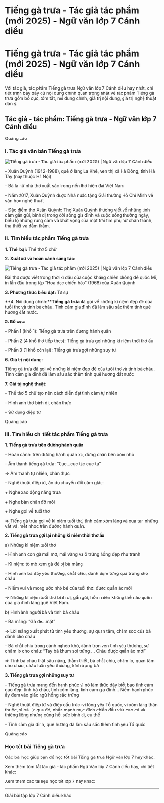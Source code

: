 # Tiếng gà trưa - Tác giả tác phẩm (mới 2025) - Ngữ văn lớp 7 Cánh diều

# Tiếng gà trưa - Tác giả tác phẩm (mới 2025) - Ngữ văn lớp 7 Cánh diều

Với tác giả, tác phẩm Tiếng gà trưa Ngữ văn lớp 7 Cánh diều hay nhất, chi tiết trình bày đầy đủ nội dung chính quan trọng nhất về tác phẩm Tiếng gà trưa gồm bố cục, tóm tắt, nội dung chính, giá trị nội dung, giá trị nghệ thuật dàn ý.

## Tác giả - tác phẩm: Tiếng gà trưa - Ngữ văn lớp 7 Cánh diều

Quảng cáo

### **I. Tác giả văn bản Tiếng gà trưa**

![Tiếng gà trưa - Tác giả tác phẩm \(mới 2025\) | Ngữ văn lớp 7 Cánh diều](https://vietjack.com/soan-van-lop-7-cd/images/tac-gia-tac-pham-tieng-ga-trua.PNG)

\- Xuân Quỳnh (1942-1988), quê ở làng La Khê, ven thị xã Hà Đông, tỉnh Hà Tây (nay thuộc Hà Nội) 

\- Bà là nữ nhà thơ xuất sắc trong nền thơ hiện đại Việt Nam 

\- Năm 2017, Xuân Quỳnh được Nhà nước tặng Giải thưởng Hồ Chí Minh về văn học nghệ thuật 

\- Đặc điểm thơ Xuân Quỳnh: Thơ Xuân Quỳnh thường viết về những tình cảm gần gũi, bình dị trong đời sống gia đình và cuộc sống thường ngày, biểu lộ những rung cảm và khát vọng của một trái tim phụ nữ chân thành, tha thiết và đằm thắm. 

### **II. Tìm hiểu tác phẩm Tiếng gà trưa**

**1\. Thể loại:** Thể thơ 5 chữ

**2\. Xuất xứ và hoàn cảnh sáng tác:**

![Tiếng gà trưa - Tác giả tác phẩm \(mới 2025\) | Ngữ văn lớp 7 Cánh diều](https://vietjack.com/soan-van-lop-7-cd/images/tac-gia-tac-pham-tieng-ga-trua-111.PNG)

Bài thơ được viết trong thời kì đầu của cuộc kháng chiến chống đế quốc Mĩ, in lần đầu trong tập “Hoa dọc chiến hào” (1968) của Xuân Quỳnh 

**3\. Phương thức biểu đạt:** Tự sự

**4\. Nội dung chính:****Tiếng gà trưa** đã gọi về những kỉ niệm đẹp đẽ của tuổi thơ và tình bà cháu. Tình cảm gia đình đã làm sâu sắc thêm tình quê hương đất nước. 

**5\. Bố cục:**

\- Phần 1 (khổ 1): Tiếng gà trưa trên đường hành quân 

\- Phần 2 (4 khổ thơ tiếp theo): Tiếng gà trưa gợi những kỉ niệm thời thơ ấu 

\- Phần 3 (1 khổ còn lại): Tiếng gà trưa gợi những suy tư 

**6\. Giá trị nội dung:**

Tiếng gà trưa đã gọi về những kỉ niệm đẹp đẽ của tuổi thơ và tình bà cháu. Tình cảm gia đình đã làm sâu sắc thêm tình quê hương đất nước 

**7\. Giá trị nghệ thuật:**

\- Thể thơ 5 chữ tạo nên cách diễn đạt tình cảm tự nhiên 

\- Hình ảnh thơ bình dị, chân thực 

\- Sử dụng điệp từ 

Quảng cáo

### **III. Tìm hiểu chi tiết tác phẩm Tiếng gà trưa**

**1\. Tiếng gà trưa trên đường hành quân**

\- Hoàn cảnh: trên đường hành quân xa, dừng chân bên xóm nhỏ 

\- Âm thanh tiếng gà trưa: “Cục…cục tác cục ta” 

⇒ Âm thanh tự nhiên, chân thực 

\- Nghệ thuật điệp từ, ẩn dụ chuyển đổi cảm giác: 

\+ Nghe xao động nắng trưa 

\+ Nghe bàn chân đỡ mỏi 

\+ Nghe gọi về tuổi thơ 

⇒ Tiếng gà trưa gọi về kỉ niệm tuổi thơ, tình cảm xóm làng và xua tan những vất vả, mệt nhọc trên đường hành quân. 

**2\. Tiếng gà trưa gợi lại những kỉ niêm thời thơ ấu**

a) Những kỉ niệm tuổi thơ 

\- Hình ảnh con gà mái mơ, mái vàng và ổ trứng hồng đẹp như tranh 

\- Kỉ niệm: tò mò xem gà đẻ bị bà mắng 

\- Hình ảnh bà đầy yêu thương, chắt chiu, dành dụm từng quả trứng cho cháu 

\- Niềm vui và mong ước nhỏ bé của tuổi thơ: được quần áo mới 

⇒ Những kỉ niệm tuổi thơ bình dị, gần gũi, hồn nhiên không thể nào quên của gia đình làng quê Việt Nam. 

b) Hình ảnh người bà và tình bà cháu 

\- Bà mắng: “Gà đẻ…mặt” 

⇒ Lời mắng xuất phát từ tình yêu thương, sự quan tâm, chăm soc của bà dành cho cháu 

\- Bà chắt chiu trong cảnh nghèo khó, dành trọn vẹn tình yêu thương, sự chăm lo cho cháu: “Tay bà khum soi trứng … Cháu được quần áo mới” 

⇒ Tình bà cháu thật sâu nặng, thắm thiết, bà chắt chiu, chăm lo, quan tâm cho cháu, cháu luôn yêu thương, kính trọng bà 

**3\. Tiếng gà trưa gợi những suy tư**

\- Tiếng gà trưa mang đến hạnh phúc vì nó làm thức dậy biết bao tình cảm cao đẹp: tình bà cháu, tình xóm làng, tình cảm gia đình… Niềm hạnh phúc ấy đem vào giấc ngủ hồng sắc trứng 

\- Nghệ thuật điệp từ và điệp cấu trúc (vì lòng yêu Tổ quốc, vì xóm làng thân thuộc, vì bà…): qua đó, nhấn mạnh mục đích chiến đấu vừa cao cả và thiêng liêng nhưng cũng hết sức bình dị, cụ thể 

\- Tình cảm gia đình, quê hương đã làm sâu sắc thêm tình yêu Tổ quốc 

Quảng cáo

### **Học tốt bài Tiếng gà trưa**

Các bài học giúp bạn để học tốt bài Tiếng gà trưa Ngữ văn lớp 7 hay khác:

Xem thêm tóm tắt tác giả - tác phẩm Ngữ Văn lớp 7 Cánh diều hay, chi tiết khác:

Xem thêm các tài liệu học tốt lớp 7 hay khác:

* * *

Giải bài tập lớp 7 Cánh diều khác
